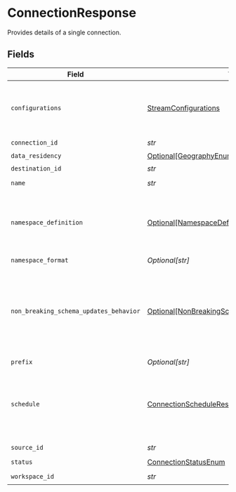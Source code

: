 # ConnectionResponse

Provides details of a single connection.


## Fields

| Field                                                                                                         | Type                                                                                                          | Required                                                                                                      | Description                                                                                                   |
| ------------------------------------------------------------------------------------------------------------- | ------------------------------------------------------------------------------------------------------------- | ------------------------------------------------------------------------------------------------------------- | ------------------------------------------------------------------------------------------------------------- |
| `configurations`                                                                                              | [StreamConfigurations](../../models/shared/streamconfigurations.md)                                           | :heavy_check_mark:                                                                                            | A list of configured stream options for a connection.                                                         |
| `connection_id`                                                                                               | *str*                                                                                                         | :heavy_check_mark:                                                                                            | N/A                                                                                                           |
| `data_residency`                                                                                              | [Optional[GeographyEnum]](../../models/shared/geographyenum.md)                                               | :heavy_minus_sign:                                                                                            | N/A                                                                                                           |
| `destination_id`                                                                                              | *str*                                                                                                         | :heavy_check_mark:                                                                                            | N/A                                                                                                           |
| `name`                                                                                                        | *str*                                                                                                         | :heavy_check_mark:                                                                                            | N/A                                                                                                           |
| `namespace_definition`                                                                                        | [Optional[NamespaceDefinitionEnum]](../../models/shared/namespacedefinitionenum.md)                           | :heavy_minus_sign:                                                                                            | Define the location where the data will be stored in the destination                                          |
| `namespace_format`                                                                                            | *Optional[str]*                                                                                               | :heavy_minus_sign:                                                                                            | N/A                                                                                                           |
| `non_breaking_schema_updates_behavior`                                                                        | [Optional[NonBreakingSchemaUpdatesBehaviorEnum]](../../models/shared/nonbreakingschemaupdatesbehaviorenum.md) | :heavy_minus_sign:                                                                                            | Set how Airbyte handles syncs when it detects a non-breaking schema change in the source                      |
| `prefix`                                                                                                      | *Optional[str]*                                                                                               | :heavy_minus_sign:                                                                                            | N/A                                                                                                           |
| `schedule`                                                                                                    | [ConnectionScheduleResponse](../../models/shared/connectionscheduleresponse.md)                               | :heavy_check_mark:                                                                                            | schedule for when the the connection should run, per the schedule type                                        |
| `source_id`                                                                                                   | *str*                                                                                                         | :heavy_check_mark:                                                                                            | N/A                                                                                                           |
| `status`                                                                                                      | [ConnectionStatusEnum](../../models/shared/connectionstatusenum.md)                                           | :heavy_check_mark:                                                                                            | N/A                                                                                                           |
| `workspace_id`                                                                                                | *str*                                                                                                         | :heavy_check_mark:                                                                                            | N/A                                                                                                           |